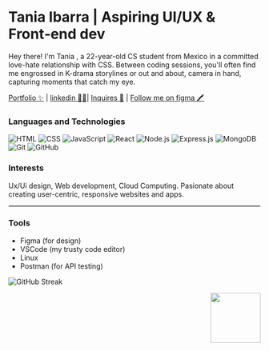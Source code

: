 # Tania Ibarra | Aspiring UI/UX & Front‑end dev

Hey there! I'm Tania , a 22-year-old CS student from Mexico in a committed  love-hate relationship with CSS. Between coding sessions, you'll often find me engrossed in K-drama storylines or out and about, camera in hand, capturing moments that catch my eye.

[Portfolio ✨](https://www.webpagetest.org/blank.html) | [linkedin 🧑‍💻](https://www.webpagetest.org/blank.html)| [Inquires 📧](apricato27@gmail.com) | [Follow me on figma 🖍️ ](https://figma.com/@bluebird3)

### Languages and Technologies
![HTML](https://img.shields.io/badge/-HTML-FFF?&logo=HTML5&logoColor=E34F26)
![CSS](https://img.shields.io/badge/-CSS-FFF?&logo=CSS3&logoColor=1572B6)
![JavaScript](https://img.shields.io/badge/-JavaScript-FFF?&logo=JavaScript&logoColor=F7DF1E)
![React](https://img.shields.io/badge/-React-FFF?&logo=React&logoColor=61DAFB)
![Node.js](https://img.shields.io/badge/-Node.js-FFF?&logo=Node.js&logoColor=8CC84B)
![Express.js](https://img.shields.io/badge/-Express.js-FFF?&logo=Express&logoColor=000000)
![MongoDB](https://img.shields.io/badge/-MongoDB-FFF?&logo=MongoDB&logoColor=47A248)
![Git](https://img.shields.io/badge/-Git-FFF?&logo=Git&logoColor=F05032)
![GitHub](https://img.shields.io/badge/-GitHub-FFF?&logo=GitHub&logoColor=181717)


### Interests
Ux/Ui design, Web development, Cloud Computing.
Pasionate about creating user-centric, responsive websites and apps.

<hr style="border: 1px solid #ccc;"/>

### Tools
- Figma (for design)
- VSCode (my trusty code editor)
- Linux 
- Postman (for API testing)


![GitHub Streak](https://github-readme-streak-stats.herokuapp.com/?user=apricato&theme=radical)

<img style="float: right;" src="https://user-images.githubusercontent.com/5713670/87202985-820dcb80-c2b6-11ea-9f56-7ec461c497c3.gif" width="100">


